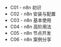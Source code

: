 - C01 - n8n 初识
- C02 - n8n 安装与配置
- C03 - n8n 基本使用
- C04 - n8n 高阶用法
- C05 - n8n 节点开发
- C06 - n8n 案例分享
